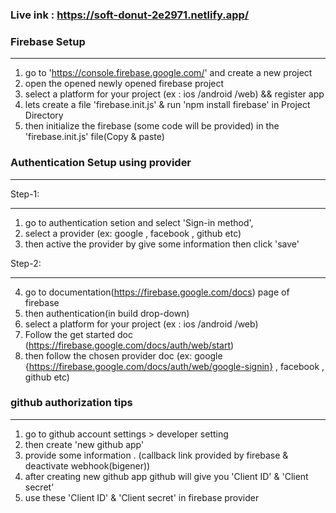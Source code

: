 ### Live ink : https://soft-donut-2e2971.netlify.app/

### Firebase Setup
_____________________

1. go to 'https://console.firebase.google.com/' and create a new project
2. open the opened newly opened firebase project
3. select a platform for your project (ex : ios /android /web) && register app
4. lets create a file 'firebase.init.js' & run 'npm install firebase' in Project Directory
5. then initialize the firebase (some code will be provided) in the 'firebase.init.js' file(Copy & paste)

### Authentication Setup using provider
________________________________________

Step-1:
______

1. go to authentication setion and select 'Sign-in method',
2. select a provider (ex: google , facebook , github etc)
3. then active the provider by give some information then click 'save'

Step-2:
______

4. go to  documentation(https://firebase.google.com/docs) page of firebase
5. then authentication(in build drop-down) 
5. select a platform for your project (ex : ios /android /web)
6. Follow the get started doc (https://firebase.google.com/docs/auth/web/start)
7. then follow the chosen provider doc (ex: google {https://firebase.google.com/docs/auth/web/google-signin} , facebook , github etc)


### github authorization tips 
________________________________

1. go to github account settings > developer setting
2. then create 'new github app'
3. provide some information . (callback link provided by firebase & deactivate webhook(bigener))
4. after creating new github app github will give you 'Client ID' & 'Client secret'
5. use these 'Client ID' & 'Client secret' in firebase provider
